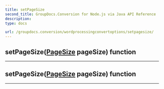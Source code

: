```yaml
---
title: setPageSize
second_title: GroupDocs.Conversion for Node.js via Java API Reference
description: 
type: docs

url: /groupdocs.conversion/wordprocessingconvertoptions/setpagesize/
---
```


## setPageSize([PageSize](../../pagesize) pageSize)  function



---


## setPageSize([PageSize](../../pagesize) pageSize)  function



---


